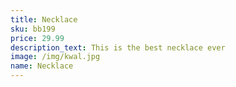 ```yaml
---
title: Necklace 
sku: bb199
price: 29.99
description_text: This is the best necklace ever
image: /img/kwal.jpg
name: Necklace
---
```

